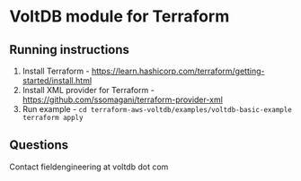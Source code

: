 # VoltDB module for Terraform

## Running instructions
1. Install Terraform - https://learn.hashicorp.com/terraform/getting-started/install.html
2. Install XML provider for Terraform - https://github.com/ssomagani/terraform-provider-xml
3. Run example - 
`cd terraform-aws-voltdb/examples/voltdb-basic-example
terraform apply`

## Questions
Contact fieldengineering at voltdb dot com
